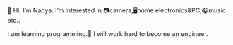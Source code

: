 👋 Hi, I’m Naoya.
I’m interested in 📷camera,🖥️home electronics&PC,🎧music etc..

I am learning programming.👀
I will work hard to become an engineer.

<!---
Naoya-Program/Naoya-Program is a ✨ special ✨ repository because its `README.md` (this file) appears on your GitHub profile.
You can click the Preview link to take a look at your changes.
--->
